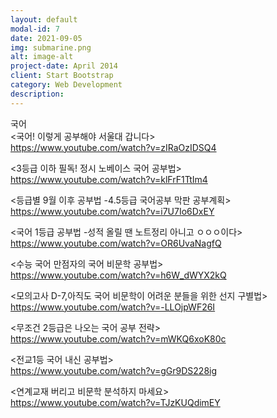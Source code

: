 ```yaml
---
layout: default
modal-id: 7
date: 2021-09-05
img: submarine.png
alt: image-alt
project-date: April 2014
client: Start Bootstrap
category: Web Development
description: 
---
```

국어  
<국어! 이렇게 공부해야 서울대 갑니다>  
https://www.youtube.com/watch?v=zIRaOzIDSQ4  

<3등급 이하 필독! 정시 노베이스 국어 공부법>  
https://www.youtube.com/watch?v=klFrF1TtIm4  

<등급별 9월 이후 공부법 -4.5등급 국어공부 막판 공부계획>  
https://www.youtube.com/watch?v=i7U7Io6DxEY  

<국어 1등급 공부법 -성적 올릴 땐 노트정리 아니고 ㅇㅇㅇ이다>  
https://www.youtube.com/watch?v=OR6UvaNagfQ  

<수능 국어 만점자의 국어 비문학 공부법>  
https://www.youtube.com/watch?v=h6W_dWYX2kQ  

<모의고사 D-7,아직도 국어 비문학이 어려운 분들을 위한 선지 구별법>  
 https://www.youtube.com/watch?v=-LLOjpWF26I  

<무조건 2등급은 나오는 국어 공부 전략>  
https://www.youtube.com/watch?v=mWKQ6xoK80c  

<전교1등 국어 내신 공부법>  
https://www.youtube.com/watch?v=gGr9DS228ig  

<연계교재 버리고 비문학 분석하지 마세요>  
https://www.youtube.com/watch?v=TJzKUQdimEY  